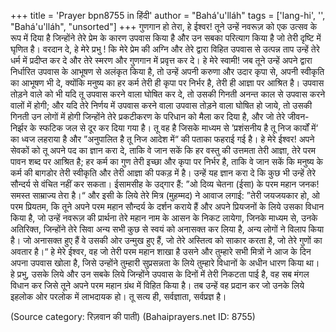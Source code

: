 +++
title = 'Prayer bpn8755 in हिंदी'
author = "Bahá'u'lláh"
tags = ['lang-hi', '', "Bahá'u'lláh", "unsorted"]
+++
गुणगान हो तेरा, हे ईश्वर! तूने उन्हें नवरूज़ को एक उत्सव के रूप में दिया है जिन्होंने तेरे प्रेम के कारण उपवास किया है और उन सबका परित्याग किया है जो तेरी दृष्टि में घृणित है। वरदान दे, हे मेरे प्रभु ! कि मेरे प्रेम की अग्नि और तेरे द्वारा विहित उपवास से उत्पन्न ताप उन्हें तेरे धर्म में प्रदीप्त कर दे और तेरे स्मरण और गुणगान में प्रवृत्त कर दे।
हे मेरे स्वामी! जब तूने उन्हें अपने द्वारा निर्धारित उपवास के आभूषण से अलंकृत किया है, तो उन्हें अपनी करुणा और उदार कृपा से, अपनी स्वीकृति का आभूषण भी दे, क्योंकि मनुष्य का हर कर्म तेरी ही कृपा पर निर्भर है, तेरी ही आज्ञा पर आश्रित है। उपवास तोड़ने वाले को भी यदि तू उपवास करने वाला घोषित कर दे, तो उसकी गिनती अनन्त काल से उपवास करने वालों में होगी; और यदि तेरे निर्णय में उपवास करने वाला उपवास तोड़ने वाला  घोषित हो जाये, तो उसकी गिनती उन लोगों में होगी जिन्होंने तेरे प्रकटीकरण के परिधान को मैला कर दिया है, और जो तेरे जीवन-निर्झर के स्फटिक जल से दूर कर दिया गया है।
तू वह है जिसके माध्यम से ’प्रशंसनीय है तू निज कार्यों में‘ का ध्वज लहराया है और ”अनुपालित है तू निज आदेश में“ की पताका फहराई गई है। हे मेरे ईश्वर! अपने सेवकों को तू अपने पद का ज्ञान करा दे, ताकि वे जान सकें कि हर वस्तु की उत्तमता तेरी आज्ञा, तेरे परम पावन शब्द पर आश्रित है; हर कर्म का गुण तेरी इच्छा और कृपा पर निर्भर है, ताकि वे जान सकें कि मनुष्य के कर्म की बागडोर तेरी स्वीकृति और तेरी आज्ञा की पकड़ में है। उन्हें यह ज्ञान करा दे कि कुछ भी उन्हें तेरे सौन्दर्य से वंचित नहीं कर सकता। ईसामसीह के उद्गार हैं: ”ओ दिव्य चेतना (ईसा) के परम महान जनक! समस्त साम्राज्य तेरा है।“ और इसी के लिये तेरे मित्र (मुहम्मद) ने आवाज लगाई: ”तेरी जयजयकार हो, ओ परम प्रियतम, कि तूने अपने परम महान सौन्दर्य के दर्शन कराये हैं और अपने प्रियजनों के लिये उसका विधान किया है, जो उन्हें नवरूज़ की प्रार्थना तेरे महान नाम के आसन के निकट लायेगा, जिनके माध्यम से, उनके अतिरिक्त, जिन्होंने तेरे सिवा अन्य सभी कुछ से स्वयं को अनासक्त कर लिया है, अन्य लोगों ने विलाप किया है। जो अनासक्त हुए हैं वे उसकी ओर उन्मुख हुए हैं, जो तेरे अस्तित्व को साकार करता है, जो तेरे गुणों का अवतार है।“
हे मेरे ईश्वर, वह जो तेरी परम महान शाखा है उसने और तुम्हारे सभी मित्रों ने आज के दिन अपना उपवास खोला है, जिसे उन्होंने तुम्हारी सुप्रसन्नता के लिये तुम्हारे विधानों के अधीन धारण किया था। हे प्रभु, उसके लिये और उन सबके लिये जिन्होंने उपवास के दिनों में तेरी निकटता पाई है, वह सब मंगल विधान कर जिसे तूने अपने परम महान ग्रंथ में विहित किया है। तब उन्हें वह प्रदान कर जो उनके लिये इहलोक ओर परलोक में लाभदायक हो।
तू सत्य ही, सर्वज्ञाता, सर्वप्रज्ञ है।

(Source category: रिज़वान की पाती)
(Bahaiprayers.net ID: 8755)
